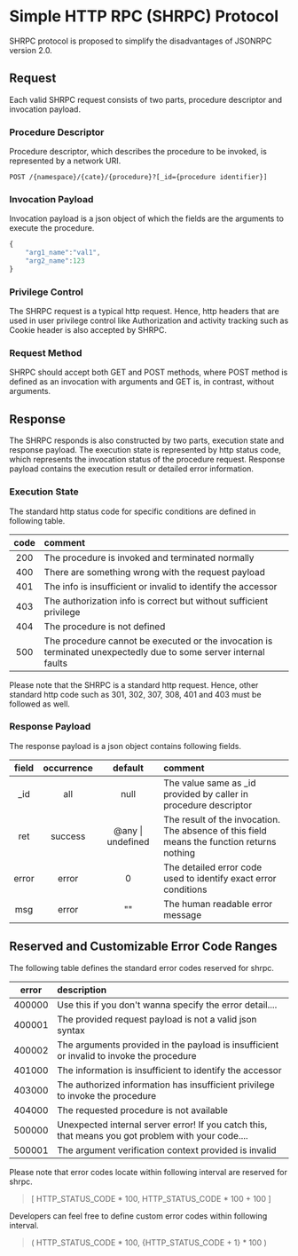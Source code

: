 # Simple HTTP RPC (SHRPC) Protocol #
SHRPC protocol is proposed to simplify the disadvantages of JSONRPC version 2.0.
 

## Request ##
Each valid SHRPC request consists of two parts, procedure descriptor and invocation payload.

### Procedure Descriptor ###
Procedure descriptor, which describes the procedure to be invoked, is represented by a network URI.

```http
POST /{namespace}/{cate}/{procedure}?[_id={procedure identifier}]
```

### Invocation Payload ###
Invocation payload is a json object of which the fields are the arguments to execute the procedure.

```javascript
{
	"arg1_name":"val1",
	"arg2_name":123
}
```

### Privilege Control ###
The SHRPC request is a typical http request. Hence, http headers that are used in user privilege control like Authorization and activity tracking such as Cookie header is also accepted by SHRPC.

### Request Method ###
SHRPC should accept both GET and POST methods, where POST method is defined as an invocation with arguments and GET is, in contrast, without arguments.




## Response ##
The SHRPC responds is also constructed by two parts, execution state and response payload. The execution state is represented by http status code, which represents the invocation status of the procedure request. Response payload contains the execution result or detailed error information.

### Execution State ###
The standard http status code for specific conditions are defined in following table.

| code | comment |
|:------------:|:-------|
| 200 | The procedure is invoked and terminated normally |
| 400 | There are something wrong with the request payload |
| 401 | The info is insufficient or invalid to identify the accessor |
| 403 | The authorization info is correct but without sufficient privilege |
| 404 | The procedure is not defined |
| 500 | The procedure cannot be executed or the invocation is terminated unexpectedly due to some server internal faults |

Please note that the SHRPC is a standard http request. Hence, other standard http code such as 301, 302, 307, 308, 401 and 403 must be followed as well.

### Response Payload ###
The response payload is a json object contains following fields.

| field  | occurrence | default | comment |
|:------:|:----------:|:-------------:|:--------|
| \_id   | all		  | null          | The value same as \_id provided by caller in procedure descriptor |
| ret    | success    | @any \| undefined          | The result of the invocation. <br> The absence of this field means the function returns nothing  |
| error	 | error      | 0             | The detailed error code used to identify exact error conditions |
| msg	 | error	  | ""  | The human readable error message |



## Reserved and Customizable Error Code Ranges ##
The following table defines the standard error codes reserved for shrpc.

| error | description |
|:----------:|:--------|
| 400000 | Use this if you don't wanna specify the error detail.... |
| 400001 | The provided request payload is not a valid json syntax |
| 400002 | The arguments provided in the payload is insufficient or invalid to invoke the procedure |
| 401000 | The information is insufficient to identify the accessor |
| 403000 | The authorized information has insufficient privilege to invoke the procedure |
| 404000 | The requested procedure is not available |
| 500000 | Unexpected internal server error! If you catch this, that means you got problem with your code.... |
| 500001 | The argument verification context provided is invalid |

Please note that error codes locate within following interval are reserved for shrpc.
> [ HTTP_STATUS_CODE * 100, HTTP_STATUS_CODE * 100 + 100 ]

Developers can feel free to define custom error codes within following interval.
> ( HTTP_STATUS_CODE * 100, {HTTP_STATUS_CODE + 1} * 100 )
